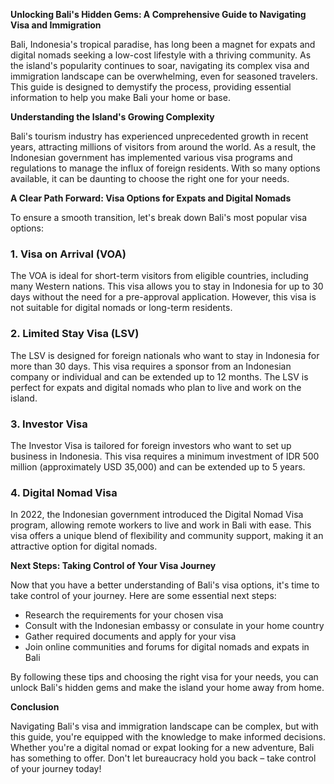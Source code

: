 **Unlocking Bali's Hidden Gems: A Comprehensive Guide to Navigating Visa and Immigration**

Bali, Indonesia's tropical paradise, has long been a magnet for expats and digital nomads seeking a low-cost lifestyle with a thriving community. As the island's popularity continues to soar, navigating its complex visa and immigration landscape can be overwhelming, even for seasoned travelers. This guide is designed to demystify the process, providing essential information to help you make Bali your home or base.

**Understanding the Island's Growing Complexity**

Bali's tourism industry has experienced unprecedented growth in recent years, attracting millions of visitors from around the world. As a result, the Indonesian government has implemented various visa programs and regulations to manage the influx of foreign residents. With so many options available, it can be daunting to choose the right one for your needs.

**A Clear Path Forward: Visa Options for Expats and Digital Nomads**

To ensure a smooth transition, let's break down Bali's most popular visa options:

### 1. **Visa on Arrival (VOA)**

The VOA is ideal for short-term visitors from eligible countries, including many Western nations. This visa allows you to stay in Indonesia for up to 30 days without the need for a pre-approval application. However, this visa is not suitable for digital nomads or long-term residents.

### 2. **Limited Stay Visa (LSV)**

The LSV is designed for foreign nationals who want to stay in Indonesia for more than 30 days. This visa requires a sponsor from an Indonesian company or individual and can be extended up to 12 months. The LSV is perfect for expats and digital nomads who plan to live and work on the island.

### 3. **Investor Visa**

The Investor Visa is tailored for foreign investors who want to set up business in Indonesia. This visa requires a minimum investment of IDR 500 million (approximately USD 35,000) and can be extended up to 5 years.

### 4. **Digital Nomad Visa**

In 2022, the Indonesian government introduced the Digital Nomad Visa program, allowing remote workers to live and work in Bali with ease. This visa offers a unique blend of flexibility and community support, making it an attractive option for digital nomads.

**Next Steps: Taking Control of Your Visa Journey**

Now that you have a better understanding of Bali's visa options, it's time to take control of your journey. Here are some essential next steps:

* Research the requirements for your chosen visa
* Consult with the Indonesian embassy or consulate in your home country
* Gather required documents and apply for your visa
* Join online communities and forums for digital nomads and expats in Bali

By following these tips and choosing the right visa for your needs, you can unlock Bali's hidden gems and make the island your home away from home.

**Conclusion**

Navigating Bali's visa and immigration landscape can be complex, but with this guide, you're equipped with the knowledge to make informed decisions. Whether you're a digital nomad or expat looking for a new adventure, Bali has something to offer. Don't let bureaucracy hold you back – take control of your journey today!